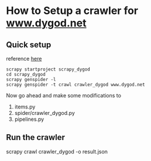 # How to Setup a crawler for www.dygod.net

## Quick setup

reference [here](http://doc.scrapy.org/en/latest/topics/commands.html?highlight=template#genspider)

    scrapy startproject scrapy_dygod
    cd scrapy_dygod
    scrapy genspider -l
    scrapy genspider -t crawl crawler_dygod www.dygod.net


Now go ahead and make some modifications to 

1. items.py
1. spider/crawler_dygod.py
1. pipelines.py

## Run the crawler

scrapy crawl crawler_dygod -o result.json
